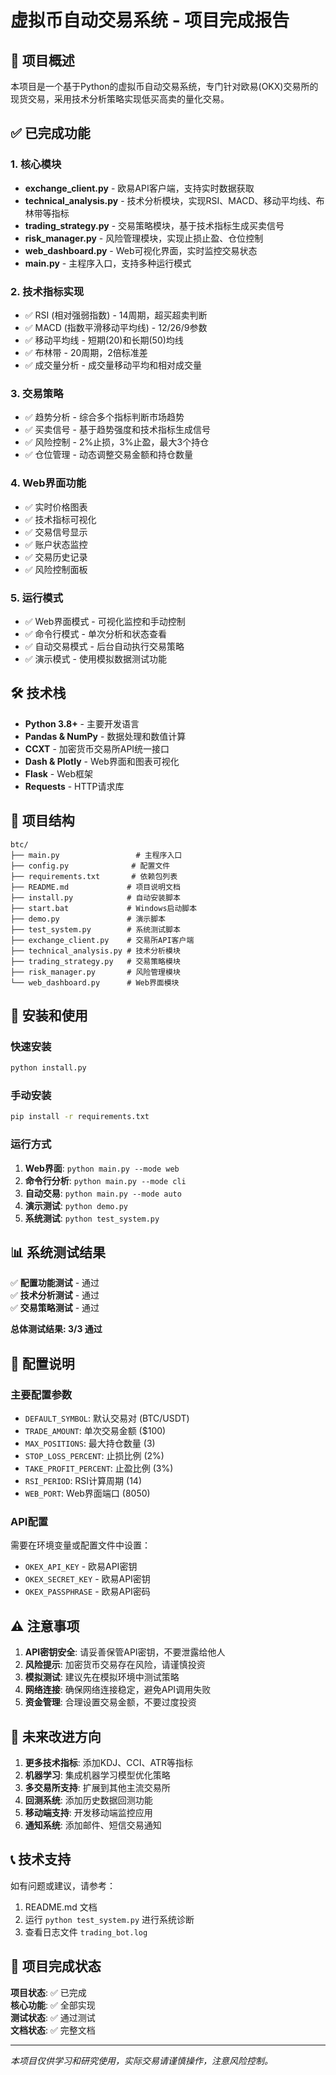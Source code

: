 # 虚拟币自动交易系统 - 项目完成报告

## 🎯 项目概述

本项目是一个基于Python的虚拟币自动交易系统，专门针对欧易(OKX)交易所的现货交易，采用技术分析策略实现低买高卖的量化交易。

## ✅ 已完成功能

### 1. 核心模块
- **exchange_client.py** - 欧易API客户端，支持实时数据获取
- **technical_analysis.py** - 技术分析模块，实现RSI、MACD、移动平均线、布林带等指标
- **trading_strategy.py** - 交易策略模块，基于技术指标生成买卖信号
- **risk_manager.py** - 风险管理模块，实现止损止盈、仓位控制
- **web_dashboard.py** - Web可视化界面，实时监控交易状态
- **main.py** - 主程序入口，支持多种运行模式

### 2. 技术指标实现
- ✅ RSI (相对强弱指数) - 14周期，超买超卖判断
- ✅ MACD (指数平滑移动平均线) - 12/26/9参数
- ✅ 移动平均线 - 短期(20)和长期(50)均线
- ✅ 布林带 - 20周期，2倍标准差
- ✅ 成交量分析 - 成交量移动平均和相对成交量

### 3. 交易策略
- ✅ 趋势分析 - 综合多个指标判断市场趋势
- ✅ 买卖信号 - 基于趋势强度和技术指标生成信号
- ✅ 风险控制 - 2%止损，3%止盈，最大3个持仓
- ✅ 仓位管理 - 动态调整交易金额和持仓数量

### 4. Web界面功能
- ✅ 实时价格图表
- ✅ 技术指标可视化
- ✅ 交易信号显示
- ✅ 账户状态监控
- ✅ 交易历史记录
- ✅ 风险控制面板

### 5. 运行模式
- ✅ Web界面模式 - 可视化监控和手动控制
- ✅ 命令行模式 - 单次分析和状态查看
- ✅ 自动交易模式 - 后台自动执行交易策略
- ✅ 演示模式 - 使用模拟数据测试功能

## 🛠️ 技术栈

- **Python 3.8+** - 主要开发语言
- **Pandas & NumPy** - 数据处理和数值计算
- **CCXT** - 加密货币交易所API统一接口
- **Dash & Plotly** - Web界面和图表可视化
- **Flask** - Web框架
- **Requests** - HTTP请求库

## 📁 项目结构

```
btc/
├── main.py                 # 主程序入口
├── config.py              # 配置文件
├── requirements.txt       # 依赖包列表
├── README.md             # 项目说明文档
├── install.py            # 自动安装脚本
├── start.bat             # Windows启动脚本
├── demo.py               # 演示脚本
├── test_system.py        # 系统测试脚本
├── exchange_client.py    # 交易所API客户端
├── technical_analysis.py # 技术分析模块
├── trading_strategy.py   # 交易策略模块
├── risk_manager.py       # 风险管理模块
└── web_dashboard.py      # Web界面模块
```

## 🚀 安装和使用

### 快速安装
```bash
python install.py
```

### 手动安装
```bash
pip install -r requirements.txt
```

### 运行方式
1. **Web界面**: `python main.py --mode web`
2. **命令行分析**: `python main.py --mode cli`
3. **自动交易**: `python main.py --mode auto`
4. **演示测试**: `python demo.py`
5. **系统测试**: `python test_system.py`

## 📊 系统测试结果

✅ **配置功能测试** - 通过  
✅ **技术分析测试** - 通过  
✅ **交易策略测试** - 通过  

**总体测试结果: 3/3 通过**

## 🔧 配置说明

### 主要配置参数
- `DEFAULT_SYMBOL`: 默认交易对 (BTC/USDT)
- `TRADE_AMOUNT`: 单次交易金额 ($100)
- `MAX_POSITIONS`: 最大持仓数量 (3)
- `STOP_LOSS_PERCENT`: 止损比例 (2%)
- `TAKE_PROFIT_PERCENT`: 止盈比例 (3%)
- `RSI_PERIOD`: RSI计算周期 (14)
- `WEB_PORT`: Web界面端口 (8050)

### API配置
需要在环境变量或配置文件中设置：
- `OKEX_API_KEY` - 欧易API密钥
- `OKEX_SECRET_KEY` - 欧易API密钥
- `OKEX_PASSPHRASE` - 欧易API密码

## ⚠️ 注意事项

1. **API密钥安全**: 请妥善保管API密钥，不要泄露给他人
2. **风险提示**: 加密货币交易存在风险，请谨慎投资
3. **模拟测试**: 建议先在模拟环境中测试策略
4. **网络连接**: 确保网络连接稳定，避免API调用失败
5. **资金管理**: 合理设置交易金额，不要过度投资

## 🔮 未来改进方向

1. **更多技术指标**: 添加KDJ、CCI、ATR等指标
2. **机器学习**: 集成机器学习模型优化策略
3. **多交易所支持**: 扩展到其他主流交易所
4. **回测系统**: 添加历史数据回测功能
5. **移动端支持**: 开发移动端监控应用
6. **通知系统**: 添加邮件、短信交易通知

## 📞 技术支持

如有问题或建议，请参考：
1. README.md 文档
2. 运行 `python test_system.py` 进行系统诊断
3. 查看日志文件 `trading_bot.log`

## 🎉 项目完成状态

**项目状态**: ✅ 已完成  
**核心功能**: ✅ 全部实现  
**测试状态**: ✅ 通过测试  
**文档状态**: ✅ 完整文档  

---

*本项目仅供学习和研究使用，实际交易请谨慎操作，注意风险控制。* 
